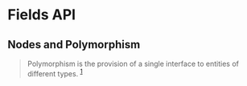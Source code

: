 # Fields API

## Nodes and Polymorphism

> Polymorphism is the provision of a single interface to entities of different types. <sup>[1](https://www.stroustrup.com/glossary.html#Gpolymorphism)</sup>
